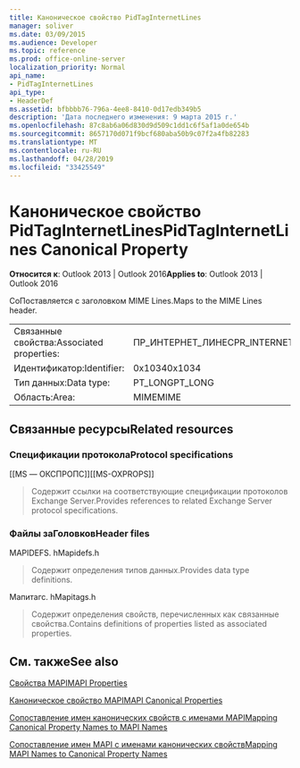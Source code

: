 ```yaml
---
title: Каноническое свойство PidTagInternetLines
manager: soliver
ms.date: 03/09/2015
ms.audience: Developer
ms.topic: reference
ms.prod: office-online-server
localization_priority: Normal
api_name:
- PidTagInternetLines
api_type:
- HeaderDef
ms.assetid: bfbbbb76-796a-4ee8-8410-0d17edb349b5
description: 'Дата последнего изменения: 9 марта 2015 г.'
ms.openlocfilehash: 87c8ab6a06d830d9d509c1dd1c6f5af1a0de654b
ms.sourcegitcommit: 8657170d071f9bcf680aba50b9c07f2a4fb82283
ms.translationtype: MT
ms.contentlocale: ru-RU
ms.lasthandoff: 04/28/2019
ms.locfileid: "33425549"
---
```

# <a name="pidtaginternetlines-canonical-property"></a><span data-ttu-id="3f3c0-103">Каноническое свойство PidTagInternetLines</span><span class="sxs-lookup"><span data-stu-id="3f3c0-103">PidTagInternetLines Canonical Property</span></span>

  
  
<span data-ttu-id="3f3c0-104">**Относится к**: Outlook 2013 | Outlook 2016</span><span class="sxs-lookup"><span data-stu-id="3f3c0-104">**Applies to**: Outlook 2013 | Outlook 2016</span></span> 
  
<span data-ttu-id="3f3c0-105">СоПоставляется с заголовком MIME Lines.</span><span class="sxs-lookup"><span data-stu-id="3f3c0-105">Maps to the MIME Lines header.</span></span>
  
|||
|:-----|:-----|
|<span data-ttu-id="3f3c0-106">Связанные свойства:</span><span class="sxs-lookup"><span data-stu-id="3f3c0-106">Associated properties:</span></span>  <br/> |<span data-ttu-id="3f3c0-107">ПР_ИНТЕРНЕТ_ЛИНЕС</span><span class="sxs-lookup"><span data-stu-id="3f3c0-107">PR_INTERNET_LINES</span></span>  <br/> |
|<span data-ttu-id="3f3c0-108">Идентификатор:</span><span class="sxs-lookup"><span data-stu-id="3f3c0-108">Identifier:</span></span>  <br/> |<span data-ttu-id="3f3c0-109">0x1034</span><span class="sxs-lookup"><span data-stu-id="3f3c0-109">0x1034</span></span>  <br/> |
|<span data-ttu-id="3f3c0-110">Тип данных:</span><span class="sxs-lookup"><span data-stu-id="3f3c0-110">Data type:</span></span>  <br/> |<span data-ttu-id="3f3c0-111">PT_LONG</span><span class="sxs-lookup"><span data-stu-id="3f3c0-111">PT_LONG</span></span>  <br/> |
|<span data-ttu-id="3f3c0-112">Область:</span><span class="sxs-lookup"><span data-stu-id="3f3c0-112">Area:</span></span>  <br/> |<span data-ttu-id="3f3c0-113">MIME</span><span class="sxs-lookup"><span data-stu-id="3f3c0-113">MIME</span></span>  <br/> |
   
## <a name="related-resources"></a><span data-ttu-id="3f3c0-114">Связанные ресурсы</span><span class="sxs-lookup"><span data-stu-id="3f3c0-114">Related resources</span></span>

### <a name="protocol-specifications"></a><span data-ttu-id="3f3c0-115">Спецификации протокола</span><span class="sxs-lookup"><span data-stu-id="3f3c0-115">Protocol specifications</span></span>

<span data-ttu-id="3f3c0-116">[[MS — ОКСПРОПС]]</span><span class="sxs-lookup"><span data-stu-id="3f3c0-116">[[MS-OXPROPS]]</span></span> 
  
> <span data-ttu-id="3f3c0-117">Содержит ссылки на соответствующие спецификации протоколов Exchange Server.</span><span class="sxs-lookup"><span data-stu-id="3f3c0-117">Provides references to related Exchange Server protocol specifications.</span></span>
    
### <a name="header-files"></a><span data-ttu-id="3f3c0-118">Файлы заГоловков</span><span class="sxs-lookup"><span data-stu-id="3f3c0-118">Header files</span></span>

<span data-ttu-id="3f3c0-119">MAPIDEFS. h</span><span class="sxs-lookup"><span data-stu-id="3f3c0-119">Mapidefs.h</span></span>
  
> <span data-ttu-id="3f3c0-120">Содержит определения типов данных.</span><span class="sxs-lookup"><span data-stu-id="3f3c0-120">Provides data type definitions.</span></span>
    
<span data-ttu-id="3f3c0-121">Мапитагс. h</span><span class="sxs-lookup"><span data-stu-id="3f3c0-121">Mapitags.h</span></span>
  
> <span data-ttu-id="3f3c0-122">Содержит определения свойств, перечисленных как связанные свойства.</span><span class="sxs-lookup"><span data-stu-id="3f3c0-122">Contains definitions of properties listed as associated properties.</span></span>
    
## <a name="see-also"></a><span data-ttu-id="3f3c0-123">См. также</span><span class="sxs-lookup"><span data-stu-id="3f3c0-123">See also</span></span>



[<span data-ttu-id="3f3c0-124">Свойства MAPI</span><span class="sxs-lookup"><span data-stu-id="3f3c0-124">MAPI Properties</span></span>](mapi-properties.md)
  
[<span data-ttu-id="3f3c0-125">Каноническое свойство MAPI</span><span class="sxs-lookup"><span data-stu-id="3f3c0-125">MAPI Canonical Properties</span></span>](mapi-canonical-properties.md)
  
[<span data-ttu-id="3f3c0-126">Сопоставление имен канонических свойств с именами MAPI</span><span class="sxs-lookup"><span data-stu-id="3f3c0-126">Mapping Canonical Property Names to MAPI Names</span></span>](mapping-canonical-property-names-to-mapi-names.md)
  
[<span data-ttu-id="3f3c0-127">Сопоставление имен MAPI с именами канонических свойств</span><span class="sxs-lookup"><span data-stu-id="3f3c0-127">Mapping MAPI Names to Canonical Property Names</span></span>](mapping-mapi-names-to-canonical-property-names.md)

